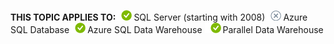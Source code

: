 <Token>**THIS TOPIC APPLIES TO:**![yes](../../Images/Image/ImageNotContaina/yes.png)SQL Server (starting with 2008)![no](../../Images/Image/ImageNotContaina/no.png)Azure SQL Database![yes](../../Images/Image/ImageNotContaina/yes.png)Azure SQL Data Warehouse ![yes](../../Images/Image/ImageNotContaina/yes.png)Parallel Data Warehouse </Token>